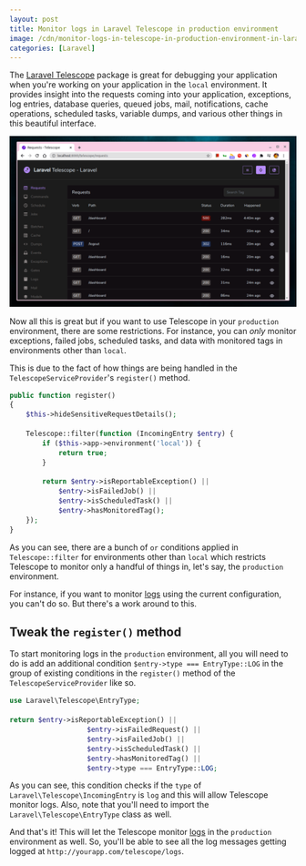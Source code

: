```yaml
---
layout: post
title: Monitor logs in Laravel Telescope in production environment
image: /cdn/monitor-logs-in-telescope-in-production-environment-in-laravel.png
categories: [Laravel]
---
```


The [Laravel Telescope](https://laravel.com/docs/8.x/telescope) package is great for debugging your application when you're working on your application in the `local` environment. It provides insight into the requests coming into your application, exceptions, log entries, database queries, queued jobs, mail, notifications, cache operations, scheduled tasks, variable dumps, and various other things in this beautiful interface.

![](/images/laravel-telescope.png)

Now all this is great but if you want to use Telescope in your `production` environment, there are some restrictions. For instance, you can *only* monitor exceptions, failed jobs, scheduled tasks, and data with monitored tags in environments other than `local`.

This is due to the fact of how things are being handled in the `TelescopeServiceProvider`'s `register()` method.

```php
public function register()
{
    $this->hideSensitiveRequestDetails();

    Telescope::filter(function (IncomingEntry $entry) {
        if ($this->app->environment('local')) {
            return true;
        }

        return $entry->isReportableException() ||
            $entry->isFailedJob() ||
            $entry->isScheduledTask() ||
            $entry->hasMonitoredTag();
    });
}
```

As you can see, there are a bunch of `or` conditions applied in `Telescope::filter` for environments other than `local` which restricts Telescope to monitor only a handful of things in, let's say, the `production` environment.

For instance, if you want to monitor [logs](https://laravel.com/docs/8.x/logging) using the current configuration, you can't do so. But there's a work around to this.

## Tweak the `register()` method

To start monitoring logs in the `production` environment, all you will need to do is add an additional condition `$entry->type === EntryType::LOG` in the group of existing conditions in the `register()` method of the `TelescopeServiceProvider` like so.

```php
use Laravel\Telescope\EntryType;

return $entry->isReportableException() ||
                   $entry->isFailedRequest() ||
                   $entry->isFailedJob() ||
                   $entry->isScheduledTask() ||
                   $entry->hasMonitoredTag() ||
                   $entry->type === EntryType::LOG;
```

As you can see, this condition checks if the `type` of `Laravel\Telescope\IncomingEntry` is `log` and this will allow Telescope monitor logs. Also, note that you'll need to import the `Laravel\Telescope\EntryType` class as well.

And that's it! This will let the Telescope monitor [logs](https://laravel.com/docs/8.x/logging) in the `production` environment as well. So, you'll be able to see all the log messages getting logged at `http://yourapp.com/telescope/logs`.
